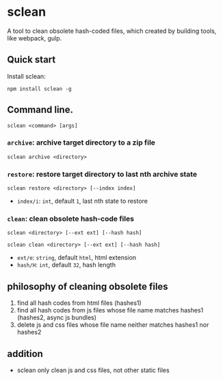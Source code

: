 # sclean

A tool to clean obsolete hash-coded files, which created by building tools, like webpack, gulp.

## Quick start

Install sclean:

```
npm install sclean -g
```

## Command line.

```
sclean <command> [args]
```

### `archive`: archive target directory to a zip file

```
sclean archive <directory>
```

### `restore`: restore target directory to last nth archive state

```
sclean restore <directory> [--index index]
```

- `index/i`: `int`, default `1`, last nth state to restore

### `clean`: clean obsolete hash-code files

```
sclean <directory> [--ext ext] [--hash hash]

sclean clean <directory> [--ext ext] [--hash hash]
```

- `ext/e`: `string`, default `html`, html extension
- `hash/H`: `int`, default `32`, hash length

## philosophy of cleaning obsolete files

1. find all hash codes from html files (hashes1)
2. find all hash codes from js files whose file name matches hashes1 (hashes2, async js bundles)
3. delete js and css files whose file name neither matches hashes1 nor hashes2

## addition

- sclean only clean js and css files, not other static files

